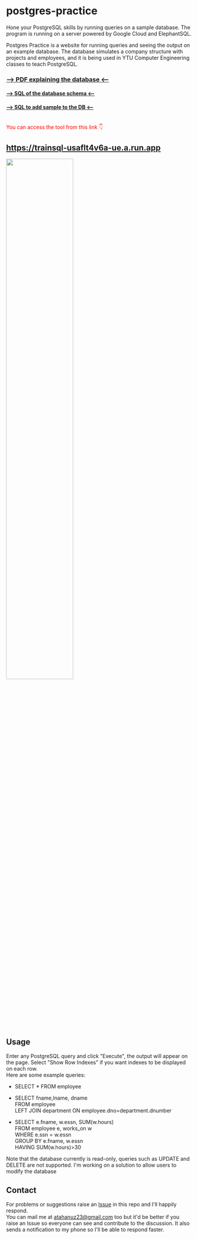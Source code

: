 # postgres-practice
Hone your PostgreSQL skills by running queries on a sample database. The program is running on a server powered by Google Cloud and ElephantSQL.

Postgres Practice is a website for running queries and seeing the output on an example database. The database simulates a company structure with projects and employees, and it is being used in YTU Computer Engineering classes to teach PostgreSQL.

### [--> PDF explaining the database <--](database-summary.pdf)
#### [--> SQL of the database schema <--](database-schema.sql)
#### [--> SQL to add sample to the DB <--](database-data.sql)

<br>
<span style="color:red"> You can access the tool from this link 👇</span>



## https://trainsql-usaflt4v6a-ue.a.run.app

<img src="https://i.imgur.com/9gjI5zQ.png" width="60%" height="60%">

   


## Usage

Enter any PostgreSQL query and click "Execute", the output will appear on the page. Select "Show Row Indexes" if you want indexes to be displayed on each row.<br>
Here are some example queries:

- SELECT * FROM employee
- SELECT fname,lname, dname <br>
FROM employee <br>
LEFT JOIN department ON employee.dno=department.dnumber

- SELECT e.fname, w.essn, SUM(w.hours)  <br>
FROM employee e, works_on w <br>
WHERE e.ssn = w.essn <br>
GROUP BY e.fname, w.essn <br>
HAVING SUM(w.hours)>30

    
    
    

Note that the database currently is read-only, queries such as UPDATE and DELETE are not supported. I'm working on a solution to allow users to modify the database

## Contact

For problems or suggestions raise an [Issue](https://github.com/atahanuz/sorting-benchmark/issues/new) in this repo and I'll happily respond.<br> 
You can mail me at atahanuz23@gmail.com too but it'd be better if you raise an Issue so everyone can see and contribute to the discussion. It also sends a notification to my phone so I'll be able to respond faster.



